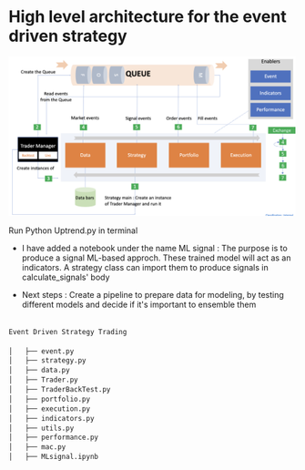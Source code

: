 # High level architecture for the event driven strategy 

![alt text](https://github.com/mehdijac/ccxtbinance/blob/main/Event-Driven-Strategy-Trading/HighLevelArchitecture.png?raw=true)

 Run Python Uptrend.py in terminal

* I have added a notebook under the name ML signal : The purpose is to produce a signal ML-based approch. These trained model will act as an indicators. A strategy class can import them to produce signals in calculate_signals' body

* Next steps : Create a pipeline to prepare data for modeling, by testing different models and decide if it's important to ensemble them


```bash

Event Driven Strategy Trading

│   ├── event.py 
│   ├── strategy.py
│   ├── data.py
│   ├── Trader.py
│   ├── TraderBackTest.py
│   ├── portfolio.py
│   ├── execution.py
│   ├── indicators.py
│   ├── utils.py
│   ├── performance.py
│   ├── mac.py
│   ├── MLsignal.ipynb
```


